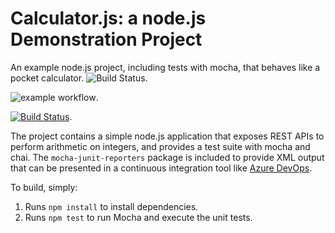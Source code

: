 Calculator.js: a node.js Demonstration Project
==============================================
An example node.js project, including tests with mocha, that behaves like
a pocket calculator.
![Build Status](https://dev.azure.com/christophedelcourt/Agile%20Planning/_apis/build/status/cdelcourtfplp.calculator?branchName=master).

![example workflow](https://github.com/github/docs/actions/workflows/main.yml/badge.svg).

[![Build Status](https://dev.azure.com/christophedelcourt/Agile%20Planning/_apis/build/status/cdelcourtfplp.calculator.svg?branchName=master)](https://dev.azure.com/christophedelcourt/Agile%20Planning/_build/latest?definitionId=4&branchName=master).

The project contains a simple node.js application that exposes REST APIs
to perform arithmetic on integers, and provides a test suite with mocha
and chai.  The `mocha-junit-reporters` package is included to provide XML
output that can be presented in a continuous integration tool like
[Azure DevOps](https://azure.com/devops).

To build, simply:

1. Runs `npm install` to install dependencies.
2. Runs `npm test` to run Mocha and execute the unit tests.

